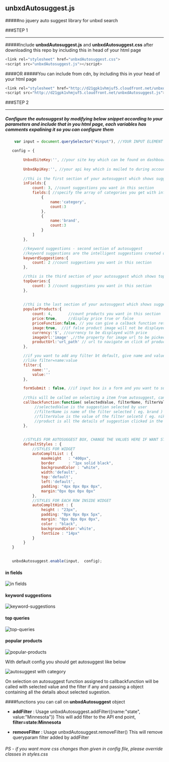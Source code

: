 ## unbxdAutosuggest.js
#####no jquery auto suggest library for unbxd search

###STEP 1
- - - -
#####Include **unbxdAutosuggest.js** and **unbxdAutosuggest.css** after downloading this repo by including this in head of your html page
```javascript
<link rel="stylesheet" href="unbxdAutosuggest.css">
<script src="unbxdAutosuggest.js"></script>
```

####OR
#####You can include from cdn, by including this in your head of your html page
```javascript
<link rel="stylesheet" href="http://d21gpk1vhmjuf5.cloudfront.net/unbxdAutosuggest.css">
<script src="http://d21gpk1vhmjuf5.cloudfront.net/unbxdAutosuggest.js"></script>
```



###STEP 2
- - - -
##### Configure the autosuggest by modifying below snippet according to your parameters and include that in you html page, each variables has comments expalining it so you can configure them

```javascript
    var input = document.querySelector("#input"), //YOUR INPUT ELEMENT

   config = {

    	UnbxdSiteKey:'', //your site key which can be found on dashboard
		
		UnbxdApiKey:'', //your api key which is mailed to during account creation or can be found on account section 
		
		//thi is the first section of your autosuggest which shows suggestions and categories below them ( refere the image below )
		inFields:{
			count: 3, //count suggestions you want in this section
			fields:[ //specify the array of categories you get with infields along with count
				{
					name:'category',
					count:3
				},
				{
					name:'brand',
					count:3
				}
			]
		},

		//keyword suggestions - second section of autosuggest
		//keyword suggestions are the intelligent suggestions created on the fly by UNBXD based on different fields of the product ( refere the image below )
		keywordSuggestions:{
			count: 2 //count suggestions you want in this section
		},

		//this is the third section of your autosuggest which shows topqueries generated by unbxd based on anaytics  ( refere the image below )
		topQueries:{
			count: 3 //count suggestions you want in this section
		},
		
		
		//thi is the last section of your autosuggest which shows suggestions  ( refere the image below )
		popularProducts:{
			count: 4, 		//count products you want in this section
			price:true,		//display price true or false
			priceFunction:false, // you can give a calback function returning the price, product object wil be passed to this function while calling
			image:true,  //if false product image will not be displayed
			currency:'$', //currency to be displayed with price
			imageUrl:'image' ,//the property for image url to be picked from response
			productUrl:'url_path' // url to navigate on click of product
		},

		//if you want to add any filter bt default, give name and value so it will be add to API url 
		//like filter=name:value
		filter:{
			name:'',
			value:''
		},

		formSubmit : false, //if input box is a form and you want to submit it on selection from autosuggest make this true
		
		//this will be called on selecting a item from autosuggest, can be used to call search query
		callbackfunction:function( selectedValue, filterName, filterValue, product){
			 //selectedValue is the suggestion selected by user
			 //filterName is name of the filter selected ( eg. brand )
			 //filterValue is the value of the filter selcetd ( eg. nike )
			 //product is all the details of suggestion clicked in the form of a json
		},
		

		//STYLES FOR AUTOSUGGEST BOX, CHANGE THE VALUES HERE IF WANT STYLES APRT FROM DEFAULT ONE
		defaultStyles : {
		    //STYLES FOR WIDGET
			autoCompltList : {
				maxHeight 	: "400px",
				border 		: "1px solid black",
				backgroundColor : "white",
				width:'default',
				top:'default',
				left:'default',
				padding: "4px 0px 0px 0px",
				margin:"0px 0px 0px 0px"
			},
			//STYLES FOR EACH ROW INSIDE WIDGET
			autoCompltHint : {
				height : "23px",
				padding: "0px 0px 0px 5px",
				margin: "0px 0px 0px 0px",
				color : "black",
				backgroundColor:'white',
				fontSize : "14px"
			}
		}
   }

  
   unbxdAutosuggest.enable(input,  config);
```
#### in fields
![in fields](https://raw.githubusercontent.com/unbxd/autosuggest/master/screenshots/infields.png "in fields")

#### keyword suggestions
![keyword-suggestions](https://raw.githubusercontent.com/unbxd/autosuggest/master/screenshots/keyword-suggestions.png "keyword-suggestions")

#### top queries
![top-queries](https://raw.githubusercontent.com/unbxd/autosuggest/master/screenshots/top-queries.png "top-queries")

#### popular products
![popular-products](https://raw.githubusercontent.com/unbxd/autosuggest/master/screenshots/popular-products.png "popular-products")

With default config you should get autosuggest like below


![autosuggest with category](https://raw.githubusercontent.com/unbxd/autosuggest/master/screenshots/default.png "autosuggest with category")

On selection on autosuggest function assigned to callbackfunction will be called with selected value and the filter if any and passing a object containing all the details about selected sugestion.

####functions you can call on **unbxdAutosuggest** object 

- **addFilter** :
Usage unbxdAutosuggest.addFilter({name:"state", value:"Minnesota"})
This will add filter to the API end point, **filter=state:Minnesota**

+ **removeFilter** :
Usage unbxdAutosuggest.removeFilter()
This will remove queryparam filter added by addFilter


###### PS - if you want more css changes than given in config file, please override classes in styles.css




